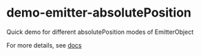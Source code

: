 # demo-emitter-absolutePosition
Quick demo for different absolutePosition modes of EmitterObject

For more details, see [docs](https://docs.coronalabs.com/api/type/EmitterObject/index.html#emitter-general)

